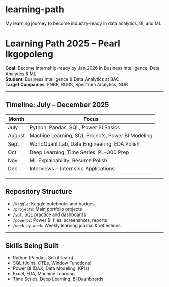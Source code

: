 # learning-path
My learning journey to become industry-ready in data analytics, BI, and ML
#  Learning Path 2025 – Pearl Ikgopoleng

 **Goal**: Become internship-ready by Jan 2026 in Business Intelligence, Data Analytics & ML  
 **Student**: Business Intelligence & Data Analytics at BAC  
 **Target Companies**: FNBB, BURS, Spectrum Analytics, NDB

---

## Timeline: July – December 2025

| Month | Focus |
|-------|-------|
| July  | Python, Pandas, SQL, Power BI Basics |
| August | Machine Learning, SQL Projects, Power BI Modeling |
| Sept   | WorldQuant Lab, Data Engineering, EDA Polish |
| Oct    | Deep Learning, Time Series, PL-300 Prep |
| Nov    | ML Explainability, Resume Polish |
| Dec    | Interviews + Internship Applications |

---

##  Repository Structure

- `/kaggle`: Kaggle notebooks and badges
- `/projects`: Main portfolio projects
- `/sql`: SQL practice and dashboards
- `/powerbi`: Power BI files, screenshots, reports
- `/week-by-week`: Weekly learning journal & reflections

---

##  Skills Being Built

- Python (Pandas, Scikit-learn)
- SQL (Joins, CTEs, Window Functions)
- Power BI (DAX, Data Modeling, KPIs)
- Excel, EDA, Machine Learning
- Time Series, Deep Learning, BI Dashboards
